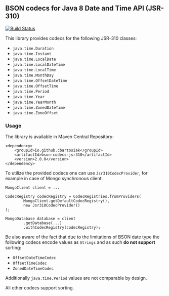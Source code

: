 ## BSON codecs for Java 8 Date and Time API (JSR-310)

[![Build Status](https://travis-ci.org/cbartosiak/bson-codecs-jsr310.svg?branch=2.0.0)](https://travis-ci.org/cbartosiak/bson-codecs-jsr310)

This library provides codecs for the following JSR-310 classes:
* `java.time.Duration`
* `java.time.Instant`
* `java.time.LocalDate`
* `java.time.LocalDateTime`
* `java.time.LocalTime`
* `java.time.MonthDay`
* `java.time.OffsetDateTime`
* `java.time.OffsetTime`
* `java.time.Period`
* `java.time.Year`
* `java.time.YearMonth`
* `java.time.ZonedDateTime`
* `java.time.ZoneOffset`

### Usage

The library is available in Maven Central Repository:
```
<dependency>
    <groupId>io.github.cbartosiak</groupId>
    <artifactId>bson-codecs-jsr310</artifactId>
    <version>2.0.0</version>
</dependency>
```

To utilize the provided codecs one can use `Jsr310CodecProvider`, for example
in case of Mongo synchronous client:

```
MongoClient client = ...
```
```
CodecRegistry codecRegistry = CodecRegistries.fromProviders(
        MongoClient.getDefaultCodecRegistry(),
        new Jsr310CodecProvider()
);
```
```
MongoDatabase database = client
        .getDatabase(...)
        .withCodecRegistry(codecRegistry);
```

Be also aware of the fact that due to the limitations of BSON date type the
following codecs encode values as `Strings` and as such **do not support**
sorting:
* `OffsetDateTimeCodec`
* `OffsetTimeCodec`
* `ZonedDateTimeCodec`

Additionally `java.time.Period` values are not comparable by design.

All other codecs support sorting.

